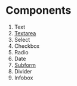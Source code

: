 # Components

1. Text
1. [Textarea](textarea)
1. Select
1. Checkbox
1. Radio
1. Date
1. [Subform](subform)
1. Divider
1. Infobox
